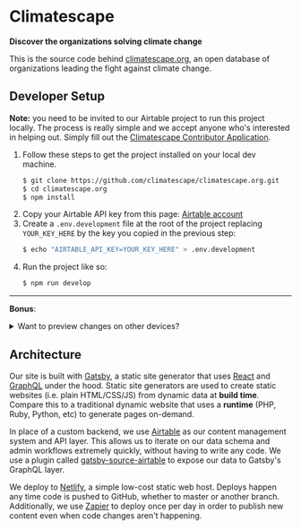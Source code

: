 # Climatescape

**Discover the organizations solving climate change**

This is the source code behind [climatescape.org][climatescape], an open
database of organizations leading the fight against climate change.

## Developer Setup

**Note:** you need to be invited to our Airtable project to run this project
locally. The process is really simple and we accept anyone who's interested in
helping out. Simply fill out the [Climatescape Contributor Application][contributor-app].

1. Follow these steps to get the project installed on your local dev machine.
    ```bash
    $ git clone https://github.com/climatescape/climatescape.org.git
    $ cd climatescape.org
    $ npm install
    ```
2. Copy your Airtable API key from this page: [Airtable account][airtable-account]
3. Create a `.env.development` file at the root of the project
   replacing `YOUR_KEY_HERE` by the key you copied in the previous step:
    ```bash
    $ echo "AIRTABLE_API_KEY=YOUR_KEY_HERE" > .env.development
    ```
4. Run the project like so:
    ```bash
    $ npm run develop
    ```

----

**Bonus**: <details><summary>Want to preview changes on other devices?</summary>
<p>
Use the <a href="https://www.gatsbyjs.org/docs/gatsby-cli/#preview-changes-on-other-devices">host option</a>

```bash
$ npm run develop -- -H 0.0.0.0
```
Then, at the end of the command Gatsby will show you:  
`On Your Network:  http://192.168.0.XX:8000/`  
You can now use this IP address / port to access your local environment from your phone. 👌
</p>
</details>

## Architecture

Our site is built with [Gatsby][gatsby], a static site generator that uses
[React][react] and [GraphQL][graphql] under the hood. Static site generators are
used to create static websites (i.e. plain HTML/CSS/JS) from dynamic data at
**build time**. Compare this to a traditional dynamic website that uses a
**runtime** (PHP, Ruby, Python, etc) to generate pages on-demand.

In place of a custom backend, we use [Airtable][airtable] as our content
management system and API layer. This allows us to iterate on our data schema
and admin workflows extremely quickly, without having to write any code. We use
a plugin called [gatsby-source-airtable][gatsby-source-airtable] to expose our
data to Gatsby's GraphQL layer.

We deploy to [Netlify][netlify], a simple low-cost static web host. Deploys
happen any time code is pushed to GitHub, whether to master or another branch.
Additionally, we use [Zapier][zapier] to deploy once per day in order to publish
new content even when code changes aren't happening.

[climatescape]: https://climatescape.org/
[contributor-app]: https://airtable.com/shr4WZDPBs7mk1doW
[airtable-account]: https://airtable.com/account
[gatsby]: https://www.gatsbyjs.org/
[react]: https://reactjs.org/
[graphql]: https://graphql.org/
[airtable]: https://airtable.com/
[zapier]: https://zapier.com/
[gatsby-source-airtable]: https://github.com/jbolda/gatsby-source-airtable
[netlify]: https://www.netlify.com/
